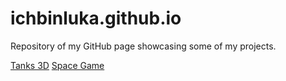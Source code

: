 # ichbinluka.github.io

Repository of my GitHub page showcasing some of my projects. 

[Tanks 3D](https://ichbinluka.github.io/tank_game)
[Space Game](https://ichbinluka.github.io/space_game)
